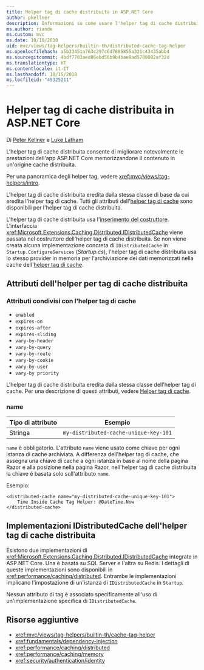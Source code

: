 ```yaml
---
title: Helper tag di cache distribuita in ASP.NET Core
author: pkellner
description: Informazioni su come usare l'helper tag di cache distribuita.
ms.author: riande
ms.custom: mvc
ms.date: 10/10/2018
uid: mvc/views/tag-helpers/builtin-th/distributed-cache-tag-helper
ms.openlocfilehash: a5b33451a763c297c6d7885855a321c43435abb4
ms.sourcegitcommit: 4bdf7703aed86ebd56b9b4bae9ad5700002af32d
ms.translationtype: HT
ms.contentlocale: it-IT
ms.lasthandoff: 10/15/2018
ms.locfileid: "49325211"
---
```

# <a name="distributed-cache-tag-helper-in-aspnet-core"></a>Helper tag di cache distribuita in ASP.NET Core

Di [Peter Kellner](http://peterkellner.net) e [Luke Latham](https://github.com/guardrex)

L'helper tag di cache distribuita consente di migliorare notevolmente le prestazioni dell'app ASP.NET Core memorizzandone il contenuto in un'origine cache distribuita.

Per una panoramica degli helper tag, vedere <xref:mvc/views/tag-helpers/intro>.

L'helper tag di cache distribuita eredita dalla stessa classe di base da cui eredita l'helper tag di cache. Tutti gli attributi dell'[helper tag di cache](xref:mvc/views/tag-helpers/builtin-th/cache-tag-helper) sono disponibili per l'helper tag di cache distribuita.

L'helper tag di cache distribuita usa l'[inserimento del costruttore](xref:fundamentals/dependency-injection#constructor-injection-behavior). L'interfaccia <xref:Microsoft.Extensions.Caching.Distributed.IDistributedCache> viene passata nel costruttore dell'helper tag di cache distribuita. Se non viene creata alcuna implementazione concreta di `IDistributedCache` in `Startup.ConfigureServices` (*Startup.cs*), l'helper tag di cache distribuita usa lo stesso provider in memoria per l'archiviazione dei dati memorizzati nella cache dell'[helper tag di cache](xref:mvc/views/tag-helpers/builtin-th/cache-tag-helper).

## <a name="distributed-cache-tag-helper-attributes"></a>Attributi dell'helper per tag di cache distribuita

### <a name="attributes-shared-with-the-cache-tag-helper"></a>Attributi condivisi con l'helper tag di cache

* `enabled`
* `expires-on`
* `expires-after`
* `expires-sliding`
* `vary-by-header`
* `vary-by-query`
* `vary-by-route`
* `vary-by-cookie`
* `vary-by-user`
* `vary-by priority`

L'helper tag di cache distribuita eredita dalla stessa classe dell'helper tag di cache. Per una descrizione di questi attributi, vedere [Helper tag di cache](xref:mvc/views/tag-helpers/builtin-th/cache-tag-helper).

### <a name="name"></a>name

| Tipo di attributo | Esempio                               |
| -------------- | ------------------------------------- |
| Stringa         | `my-distributed-cache-unique-key-101` |

`name` è obbligatorio. L'attributo `name` viene usato come chiave per ogni istanza di cache archiviata. A differenza dell'helper tag di cache, che assegna una chiave di cache a ogni istanza in base al nome della pagina Razor e alla posizione nella pagina Razor, nell'helper tag di cache distribuita la chiave è basata solo sull'attributo `name`.

Esempio:

```cshtml
<distributed-cache name="my-distributed-cache-unique-key-101">
    Time Inside Cache Tag Helper: @DateTime.Now
</distributed-cache>
```

## <a name="distributed-cache-tag-helper-idistributedcache-implementations"></a>Implementazioni IDistributedCache dell'helper tag di cache distribuita

Esistono due implementazioni di <xref:Microsoft.Extensions.Caching.Distributed.IDistributedCache> integrate in ASP.NET Core. Una è basata su SQL Server e l'altra su Redis. I dettagli di queste implementazioni sono disponibili in <xref:performance/caching/distributed>. Entrambe le implementazioni implicano l'impostazione di un'istanza di `IDistributedCache` in `Startup`.

Nessun attributo di tag è associato specificamente all'uso di un'implementazione specifica di `IDistributedCache`.

## <a name="additional-resources"></a>Risorse aggiuntive

* <xref:mvc/views/tag-helpers/builtin-th/cache-tag-helper>
* <xref:fundamentals/dependency-injection>
* <xref:performance/caching/distributed>
* <xref:performance/caching/memory>
* <xref:security/authentication/identity>
